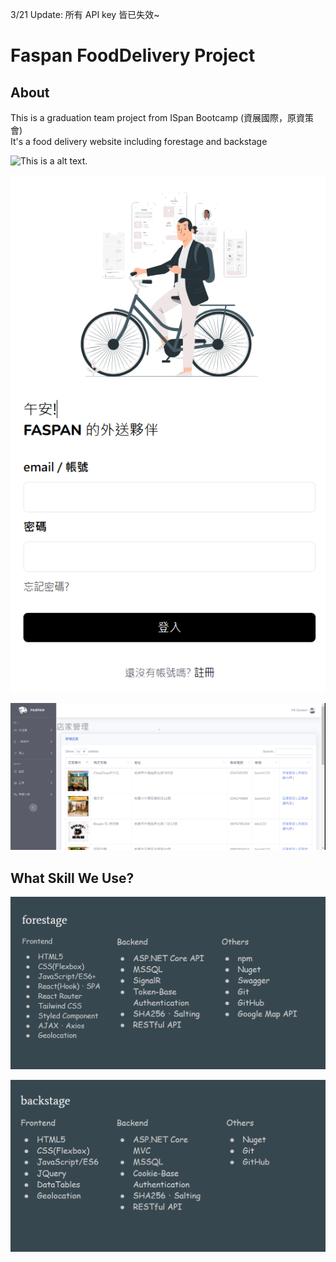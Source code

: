 3/21 Update: 所有 API key 皆已失效~

# Faspan FoodDelivery Project


## About
This is a graduation team project from ISpan Bootcamp (資展國際，原資策會)  
It's a food delivery website including forestage and backstage

![This is a alt text.](/Home.gif "This is a sample image.")

![This is a alt text.](/delivery.png "This is a sample image.")

![This is a alt text.](/backstage.png "This is a sample image.")

## What Skill We Use?

![This is a alt text.](/forestageSkill.png "This is a sample image.")

![This is a alt text.](/backstageSkill.png "This is a sample image.")



